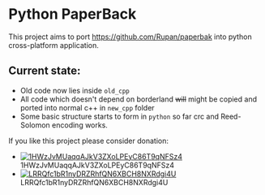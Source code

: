 # Python PaperBack

This project aims to port https://github.com/Rupan/paperbak into python cross-platform application.

## Current state:

* Old code now lies inside `old_cpp`
* All code which doesn't depend on borderland ~~will~~ might be copied and ported into normal c++ in `new_cpp` folder
* Some basic structure starts to form in `python` so far crc and Reed-Solomon encoding works.

If you like this project please consider donation:

* [![1HWzJvMUaqqAJkV3ZXoLPEyC86T9qNFSz4](https://img.shields.io/badge/Donate-Bitcoin-yellow.svg)](https://blockchain.info/payment_request?address=1HWzJvMUaqqAJkV3ZXoLPEyC86T9qNFSz4) 1HWzJvMUaqqAJkV3ZXoLPEyC86T9qNFSz4
* [![LRRQfc1bR1nyDRZRhfQN6XBCH8NXRdgi4U](https://img.shields.io/badge/Donate-Litecoin-lightgray.svg)](
http://ltc.blockr.io/address/info/LRRQfc1bR1nyDRZRhfQN6XBCH8NXRdgi4U) LRRQfc1bR1nyDRZRhfQN6XBCH8NXRdgi4U
